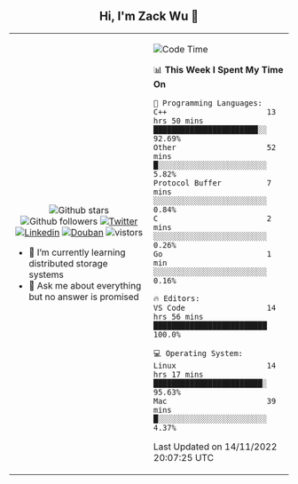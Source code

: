 <h2 align="center"> Hi, I'm Zack Wu 👋 </h2>

<table>
    <tr>
        <td valign="center" width="50%">
            <p align="center">
              <img src="https://img.shields.io/github/stars/izackwu?style=social" alt="Github stars" />
              <img src="https://img.shields.io/github/followers/izackwu?style=social" alt="Github followers" />
              <a href="https://twitter.com/_zackwu"><img src="https://img.shields.io/badge/@__zackwu-1DA1F2?style=flat&logo=Twitter&logoColor=white" alt="Twitter"/></a>
              <a href="https://www.linkedin.com/in/izackwu/?locale=en_US"><img src="https://img.shields.io/badge/@izackwu-0073b1?style=flat&logo=LinkedIn&logoColor=white" alt="Linkedin" /></a>
              <a href="https://www.douban.com/people/keith1"><img src="https://img.shields.io/badge/@keith1-007722?style=flat&logo=Douban&logoColor=white" alt="Douban" /></a>
              <img src="https://visitor-badge.glitch.me/badge?page_id=keithnull" alt="vistors" />
            </p>
            <ul>
                <li>🌱 I’m currently learning distributed storage systems</li>
                <li>💬 Ask me about everything but no answer is promised</li>
            </ul>
        </td>
       <td valign="top" width="50%">
    
<!--START_SECTION:waka-->
![Code Time](http://img.shields.io/badge/Code%20Time-2%2C119%20hrs%2031%20mins-blue)

📊 **This Week I Spent My Time On** 

```text
💬 Programming Languages: 
C++                      13 hrs 50 mins      ███████████████████████░░   92.69% 
Other                    52 mins             █░░░░░░░░░░░░░░░░░░░░░░░░   5.82% 
Protocol Buffer          7 mins              ░░░░░░░░░░░░░░░░░░░░░░░░░   0.84% 
C                        2 mins              ░░░░░░░░░░░░░░░░░░░░░░░░░   0.26% 
Go                       1 min               ░░░░░░░░░░░░░░░░░░░░░░░░░   0.16%

🔥 Editors: 
VS Code                  14 hrs 56 mins      █████████████████████████   100.0%

💻 Operating System: 
Linux                    14 hrs 17 mins      ████████████████████████░   95.63% 
Mac                      39 mins             █░░░░░░░░░░░░░░░░░░░░░░░░   4.37%

```


 Last Updated on 14/11/2022 20:07:25 UTC
<!--END_SECTION:waka-->
</td></tr>
</table>


